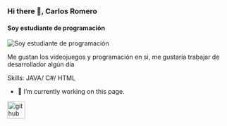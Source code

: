### Hi there 👋, Carlos Romero
#### Soy estudiante de programación 
![Soy estudiante de programación ](https://raw.githubusercontent.com/sagar-viradiya/sagar-viradiya/master/resources/banner.png)

Me gustan los videojuegos y programación en si, me gustaría trabajar de desarrollador algún día 

Skills: JAVA/ C#/ HTML

- 🔭 I’m currently working on this page. 


[<img src='https://cdn.jsdelivr.net/npm/simple-icons@3.0.1/icons/github.svg' alt='github' height='40'>](https://github.com/Flowing87)  

